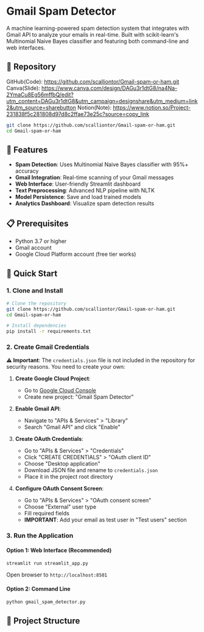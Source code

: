 # Gmail Spam Detector

A machine learning-powered spam detection system that integrates with Gmail API to analyze your emails in real-time. Built with scikit-learn's Multinomial Naive Bayes classifier and featuring both command-line and web interfaces.

## 🔗 Repository

GitHub(Code): https://github.com/scalliontor/Gmail-spam-or-ham.git
Canva(Slide): https://www.canva.com/design/DAGu3r1dtG8/na4Na-2YmaCu8Eg56mffbQ/edit?utm_content=DAGu3r1dtG8&utm_campaign=designshare&utm_medium=link2&utm_source=sharebutton
Notion(Note): https://www.notion.so/Project-231838f5c281808d97d8c2ffae73e25c?source=copy_link

```bash
git clone https://github.com/scalliontor/Gmail-spam-or-ham.git
cd Gmail-spam-or-ham
```

## 🌟 Features

- **Spam Detection**: Uses Multinomial Naive Bayes classifier with 95%+ accuracy
- **Gmail Integration**: Real-time scanning of your Gmail messages
- **Web Interface**: User-friendly Streamlit dashboard
- **Text Preprocessing**: Advanced NLP pipeline with NLTK
- **Model Persistence**: Save and load trained models
- **Analytics Dashboard**: Visualize spam detection results

## 📋 Prerequisites

- Python 3.7 or higher
- Gmail account
- Google Cloud Platform account (free tier works)

## 🚀 Quick Start

### 1. Clone and Install

```bash
# Clone the repository
git clone https://github.com/scalliontor/Gmail-spam-or-ham.git
cd Gmail-spam-or-ham

# Install dependencies
pip install -r requirements.txt
```

### 2. Create Gmail Credentials

**⚠️ Important**: The `credentials.json` file is not included in the repository for security reasons. You need to create your own:

1. **Create Google Cloud Project**:
   - Go to [Google Cloud Console](https://console.cloud.google.com/)
   - Create new project: "Gmail Spam Detector"

2. **Enable Gmail API**:
   - Navigate to "APIs & Services" > "Library"
   - Search "Gmail API" and click "Enable"

3. **Create OAuth Credentials**:
   - Go to "APIs & Services" > "Credentials"
   - Click "CREATE CREDENTIALS" > "OAuth client ID"
   - Choose "Desktop application"
   - Download JSON file and rename to `credentials.json`
   - Place it in the project root directory

4. **Configure OAuth Consent Screen**:
   - Go to "APIs & Services" > "OAuth consent screen"
   - Choose "External" user type
   - Fill required fields
   - **IMPORTANT**: Add your email as test user in "Test users" section

### 3. Run the Application

#### Option 1: Web Interface (Recommended)
```bash
streamlit run streamlit_app.py
```
Open browser to `http://localhost:8501`

#### Option 2: Command Line
```bash
python gmail_spam_detector.py
```

## 📁 Project Structure


